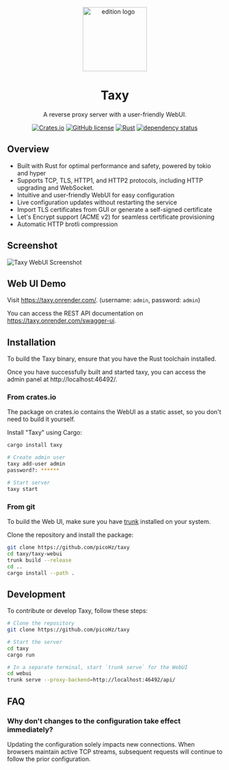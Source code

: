 <div align="center">
<img alt="edition logo" src="https://github.com/picoHz/taxy/blob/main/logo.svg?raw=true" width="150" />

# Taxy

A reverse proxy server with a user-friendly WebUI.

[![Crates.io](https://img.shields.io/crates/v/taxy.svg)](https://crates.io/crates/taxy)
[![GitHub license](https://img.shields.io/github/license/picoHz/taxy.svg)](https://github.com/picoHz/taxy/blob/main/LICENSE)
[![Rust](https://github.com/picoHz/taxy/actions/workflows/rust.yml/badge.svg)](https://github.com/picoHz/taxy/actions/workflows/rust.yml)
[![dependency status](https://deps.rs/crate/taxy/latest/status.svg)](https://deps.rs/crate/taxy/latest)

</div>

## Overview

- Built with Rust for optimal performance and safety, powered by tokio and hyper
- Supports TCP, TLS, HTTP1, and HTTP2 protocols, including HTTP upgrading and WebSocket.
- Intuitive and user-friendly WebUI for easy configuration
- Live configuration updates without restarting the service
- Import TLS certificates from GUI or generate a self-signed certificate
- Let's Encrypt support (ACME v2) for seamless certificate provisioning
- Automatic HTTP brotli compression

## Screenshot

![Taxy WebUI Screenshot](https://raw.githubusercontent.com/picoHz/taxy/main/screenshot.png)

## Web UI Demo

Visit https://taxy.onrender.com/. (username: `admin`, password: `admin`)

You can access the REST API documentation on https://taxy.onrender.com/swagger-ui.

## Installation

To build the Taxy binary, ensure that you have the Rust toolchain installed.

Once you have successfully built and started taxy, you can access the admin panel at http://localhost:46492/.

### From crates.io

The package on crates.io contains the WebUI as a static asset, so you don't need to build it yourself.

Install "Taxy" using Cargo:

```bash
cargo install taxy

# Create admin user
taxy add-user admin
password?: ******

# Start server
taxy start
```

### From git

To build the Web UI, make sure you have [trunk](https://trunkrs.dev/) installed on your system.

Clone the repository and install the package:

```bash
git clone https://github.com/picoHz/taxy
cd taxy/taxy-webui
trunk build --release
cd ..
cargo install --path .
```

## Development

To contribute or develop Taxy, follow these steps:

```bash
# Clone the repository
git clone https://github.com/picoHz/taxy

# Start the server
cd taxy
cargo run

# In a separate terminal, start `trunk serve` for the WebUI
cd webui
trunk serve --proxy-backend=http://localhost:46492/api/
```

## FAQ

### Why don't changes to the configuration take effect immediately?

Updating the configuration solely impacts new connections.
When browsers maintain active TCP streams, subsequent requests will continue to follow the prior configuration.
